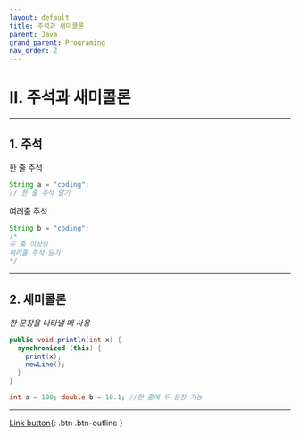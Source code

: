 ```yaml
---
layout: default
title: 주석과 새미콜론
parent: Java
grand_parent: Programing
nav_order: 2
---
```



# II. 주석과 새미콜론

---

## 1. 주석

한 줄 주석
```java
String a = "coding";
// 한 줄 주석 달기
```

여러줄 주석
```java
String b = "coding";
/*
두 줄 이상의
여러줄 주석 달기
*/
```

---

## 2. 세미콜론
_한 문장을 나타낼 때 사용_
```java
public void println(int x) {
  synchronized (this) {
    print(x);
    newLine();
  }
}
```
```java
int a = 100; double b = 10.1; //한 줄에 두 문장 가능
```

---

[Link button](https://opentutorials.org/course/1223/6714){: .btn .btn-outline }